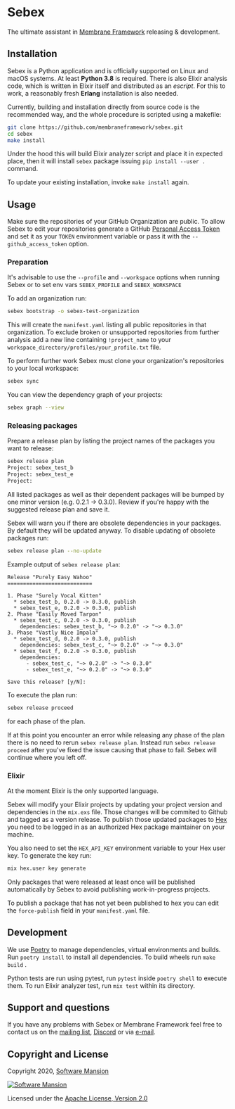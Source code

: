 # Sebex

The ultimate assistant in [Membrane Framework] releasing & development.

## Installation

Sebex is a Python application and is officially supported on Linux and macOS systems. At least **Python 3.8** is required. There is also Elixir analysis code, which is written in Elixir itself and distributed as an _escript_. For this to work, a reasonably fresh **Erlang** installation is also needed.

Currently, building and installation directly from source code is the recommended way, and the whole procedure is scripted using a makefile:

```bash
git clone https://github.com/membraneframework/sebex.git
cd sebex
make install
```

Under the hood this will build Elixir analyzer script and place it in expected place, then it will install `sebex` package issuing `pip install --user .` command.

To update your existing installation, invoke `make install` again.

## Usage

Make sure the repositories of your GitHub Organization are public. To allow Sebex to edit your repositories generate a GitHub [Personal Access Token](https://docs.github.com/en/authentication/keeping-your-account-and-data-secure/creating-a-personal-access-token) and set it as your `TOKEN` environment variable or pass it with the `--github_access_token` option.

### Preparation

It's advisable to use the `--profile` and `--workspace` options when running Sebex or to set env vars `SEBEX_PROFILE` and `SEBEX_WORKSPACE`

To add an organization run:

```bash
sebex bootstrap -o sebex-test-organization
```

This will create the `manifest.yaml` listing all public repositories in that organization. To exclude broken or unsupported repositories from further analysis add a new line containing `!project_name` to your `workspace_directory/profiles/your_profile.txt` file.

To perform further work Sebex must clone your organization's repositories to your local workspace:

```bash
sebex sync
```

You can view the dependency graph of your projects:

```bash
sebex graph --view
```

### Releasing packages

Prepare a release plan by listing the project names of the packages you want to release:

```bash
sebex release plan
Project: sebex_test_b
Project: sebex_test_e
Project:
```

All listed packages as well as their dependent packages will be bumped by one minor version (e.g. 0.2.1 -> 0.3.0).
Review if you're happy with the suggested release plan and save it.

Sebex will warn you if there are obsolete dependencies in your packages. By default they will be updated anyway.
To disable updating of obsolete packages run:

```bash
sebex release plan --no-update
```

Example output of `sebex release plan`:

```
Release "Purely Easy Wahoo"
===========================

1. Phase "Surely Vocal Kitten"
  * sebex_test_b, 0.2.0 -> 0.3.0, publish
  * sebex_test_e, 0.2.0 -> 0.3.0, publish
2. Phase "Easily Moved Tarpon"
  * sebex_test_c, 0.2.0 -> 0.3.0, publish
    dependencies: sebex_test_b, "~> 0.2.0" -> "~> 0.3.0"
3. Phase "Vastly Nice Impala"
  * sebex_test_d, 0.2.0 -> 0.3.0, publish
    dependencies: sebex_test_c, "~> 0.2.0" -> "~> 0.3.0"
  * sebex_test_f, 0.2.0 -> 0.3.0, publish
    dependencies:
      - sebex_test_c, "~> 0.2.0" -> "~> 0.3.0"
      - sebex_test_e, "~> 0.2.0" -> "~> 0.3.0"

Save this release? [y/N]:
```

To execute the plan run:

```bash
sebex release proceed
```

for each phase of the plan.

If at this point you encounter an error while releasing any phase of the plan there is no need to rerun `sebex release plan`. Instead run `sebex release proceed` after you've fixed the issue causing that phase to fail. Sebex will continue where you left off.

### Elixir

At the moment Elixir is the only supported language.

Sebex will modify your Elixir projects by updating your project version and dependencies in the `mix.exs` file. Those changes will be commited to Github and tagged as a version release. To publish those updated packages to [Hex](https://hex.pm/) you need to be logged in as an authorized Hex package maintainer on your machine.

You also need to set the `HEX_API_KEY` environment variable to your Hex user key. To generate the key run:

```bash
mix hex.user key generate
```

Only packages that were released at least once will be published automatically by Sebex to avoid publishing work-in-progress projects.

To publish a package that has not yet been published to hex you can edit the `force-publish` field in your `manifest.yaml` file.

## Development

We use [Poetry] to manage dependencies, virtual environments and builds. Run `poetry install` to install all dependencies. To build wheels run `make build` .

Python tests are run using pytest, run `pytest` inside `poetry shell` to execute them. To run Elixir analyzer test, run `mix test` within its directory.

## Support and questions

If you have any problems with Sebex or Membrane Framework feel free to contact us on the [mailing list](https://groups.google.com/forum/#!forum/membrane-framework), [Discord](https://discord.gg/nwnfVSY) or via [e-mail](mailto:info+sebex@membraneframework.org).

## Copyright and License

Copyright 2020, [Software Mansion](https://swmansion.com/?utm_source=git&utm_medium=readme&utm_campaign=membrane)

[![Software Mansion](https://logo.swmansion.com/logo?color=white&variant=desktop&width=200&tag=membrane-github)](
https://swmansion.com/?utm_source=git&utm_medium=readme&utm_campaign=membrane)

Licensed under the [Apache License, Version 2.0](LICENSE.txt)

[Membrane Framework]: https://www.membraneframework.org/
[Poetry]: https://python-poetry.org
